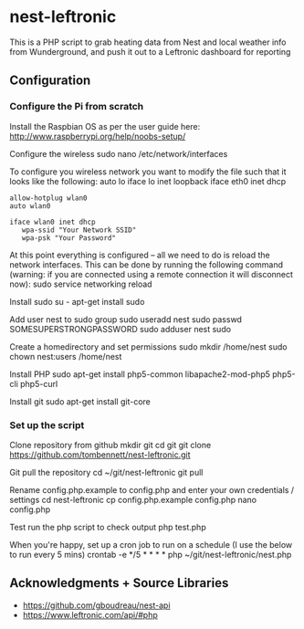 # nest-leftronic

This is a PHP script to grab heating data from Nest and local weather info from Wunderground, and push it out to a Leftronic dashboard for reporting

## Configuration
### Configure the Pi from scratch
Install the Raspbian OS as per the user guide here: http://www.raspberrypi.org/help/noobs-setup/

Configure the wireless
	sudo nano /etc/network/interfaces

To configure you wireless network you want to modify the file such that it looks like the following:
	auto lo
	iface lo inet loopback
	iface eth0 inet dhcp

	allow-hotplug wlan0
	auto wlan0

	iface wlan0 inet dhcp
	   wpa-ssid "Your Network SSID"
	   wpa-psk "Your Password"

At this point everything is configured – all we need to do is reload the network interfaces. This can be done by running the following command (warning: if you are connected using a remote connection it will disconnect now):
	sudo service networking reload

Install sudo
	su -
	apt-get install sudo

Add user nest to sudo group
	sudo useradd nest
	sudo passwd SOMESUPERSTRONGPASSWORD
	sudo adduser nest sudo

Create a homedirectory and set permissions
	sudo mkdir /home/nest
	sudo chown nest:users /home/nest

Install PHP
	sudo apt-get install php5-common libapache2-mod-php5 php5-cli php5-curl

Install git
	sudo apt-get install git-core

### Set up the script
Clone repository from github
	mkdir git
	cd git
	git clone https://github.com/tombennett/nest-leftronic.git

Git pull the repository
	cd ~/git/nest-leftronic
	git pull

Rename config.php.example to config.php and enter your own credentials / settings
	cd nest-leftronic
	cp config.php.example config.php
	nano config.php

Test run the php script to check output
	php test.php

When you're happy, set up a cron job to run on a schedule (I use the below to run every 5 mins)
	crontab -e
	*/5 * * * * php ~/git/nest-leftronic/nest.php

## Acknowledgments + Source Libraries
* https://github.com/gboudreau/nest-api
* https://www.leftronic.com/api/#php
